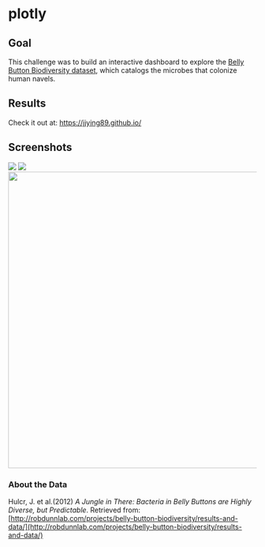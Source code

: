 # plotly



## Goal
This challenge was to build an interactive dashboard to explore the [Belly Button Biodiversity dataset](http://robdunnlab.com/projects/belly-button-biodiversity/), which catalogs the microbes that colonize human navels.

## Results
Check it out at: https://jjying89.github.io/

## Screenshots

<img src="https://github.com/jjying89/plotly/blob/main/static/images/demo.PNG">

<img src="https://github.com/jjying89/plotly/blob/main/static/images/otu.PNG">

<img src="https://github.com/jjying89/plotly/blob/main/static/images/bubble.PNG" width="600">

### About the Data
Hulcr, J. et al.(2012) _A Jungle in There: Bacteria in Belly Buttons are Highly Diverse, but Predictable_. Retrieved from: [http://robdunnlab.com/projects/belly-button-biodiversity/results-and-data/](http://robdunnlab.com/projects/belly-button-biodiversity/results-and-data/)
